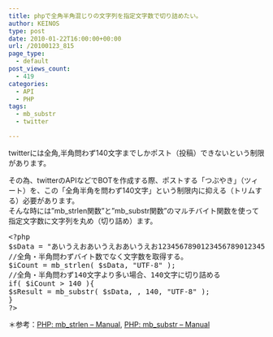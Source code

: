 ```yaml
---
title: phpで全角半角混じりの文字列を指定文字数で切り詰めたい。
author: KEINOS
type: post
date: 2010-01-22T16:00:00+00:00
url: /20100123_815
page_type:
  - default
post_views_count:
  - 419
categories:
  - API
  - PHP
tags:
  - mb_substr
  - twitter

---
```

<div class="section">
  <p>
    twitterには全角,半角問わず140文字までしかポスト（投稿）できないという制限があります。
  </p>
  
  <p>
    その為、twitterのAPIなどでBOTを作成する際、ポストする「つぶやき」（ツィート）を、この「全角半角を問わず140文字」という制限内に抑える（トリムする）必要があります。<br />そんな時には&#8221;mb_strlen関数&#8221;と&#8221;mb_substr関数&#8221;のマルチバイト関数を使って指定文字数に文字列を丸め（切り詰め）ます。
  </p>
  
  <pre class="syntax-highlight">
<span class="synSpecial">&#60;?php</span>
<span class="synStatement">$</span><span class="synIdentifier">sData</span> <span class="synStatement">=</span> &#34;<span class="synConstant">あいうえおあいうえおあいうえお123456789012345678901234567890１２３４５６７８９０</span>&#34;;
<span class="synComment">//全角・半角問わずバイト数でなく文字数を取得する。</span>
<span class="synStatement">$</span><span class="synIdentifier">iCount</span> <span class="synStatement">=</span> <span class="synIdentifier">mb_strlen</span><span class="synSpecial">(</span> <span class="synStatement">$</span><span class="synIdentifier">sData</span>, &#34;<span class="synConstant">UTF-8</span>&#34; <span class="synSpecial">)</span>;
<span class="synComment">//全角・半角問わず140文字より多い場合、140文字に切り詰める</span>
<span class="synStatement">if</span><span class="synSpecial">(</span> <span class="synStatement">$</span><span class="synIdentifier">iCount</span> <span class="synStatement">&#62;</span> <span class="synConstant">140</span> <span class="synSpecial">){</span>
<span class="synStatement">$</span><span class="synIdentifier">sResult</span> <span class="synStatement">=</span> <span class="synIdentifier">mb_substr</span><span class="synSpecial">(</span> <span class="synStatement">$</span><span class="synIdentifier">sData</span>, <span class="synConstant"></span>, <span class="synConstant">140</span>, &#34;<span class="synConstant">UTF-8</span>&#34; <span class="synSpecial">)</span>;
<span class="synSpecial">}</span>
<span class="synSpecial">?&#62;</span>
</pre>
  
  <p>
    ＊参考：<a href="http://php.net/manual/ja/function.mb-strlen.php" title="PHP: mb_strlen - Manual">PHP: mb_strlen &#8211; Manual</a>, <a href="http://php.net/manual/ja/function.mb-substr.php" title="PHP: mb_substr - Manual">PHP: mb_substr &#8211; Manual</a>
  </p>
</div>